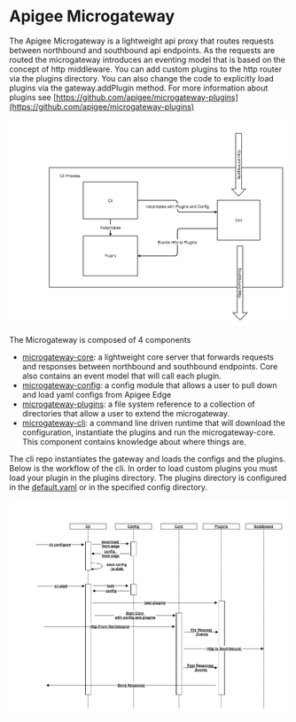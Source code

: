 # Apigee Microgateway 

The Apigee Microgateway is a lightweight api proxy that routes requests between northbound and southbound api endpoints. As the requests are routed the microgateway introduces an eventing model that is based on the concept of http middleware.  You can add custom plugins to the http router via the plugins directory.  You can also change the code to explicitly load plugins via the gateway.addPlugin method.  For more information about plugins see [https://github.com/apigee/microgateway-plugins](https://github.com/apigee/microgateway-plugins)

![microgateway](microgateway.png)



The Microgateway is composed of 4 components

* [microgateway-core](https://github.com/apigee/microgateway-core): a lightweight core server that forwards requests and responses between northbound and southbound endpoints.  Core also contains an event model that will call each plugin.    
* [microgateway-config](https://github.com/apigee/microgateway-config): a config module that allows a user to pull down and load yaml configs from Apigee Edge
* [microgateway-plugins](https://github.com/apigee/microgateway-plugins): a file system reference to a collection of directories that allow a user to extend the microgateway.  
* [microgateway-cli](https://github.com/apigee/microgateway-cli): a command line driven runtime that will download the configuration, instantiate the plugins and run the microgateway-core. This component contains knowledge about where things are.  

 
The cli repo instantiates the gateway and loads the configs and the plugins.  Below is the workflow of the cli.  In order to load custom plugins you must load your plugin in the plugins directory.  The plugins directory is configured in the [default.yaml](config/default.yaml) or in the specified config directory.


![micro-flow](micro-flow.png)




